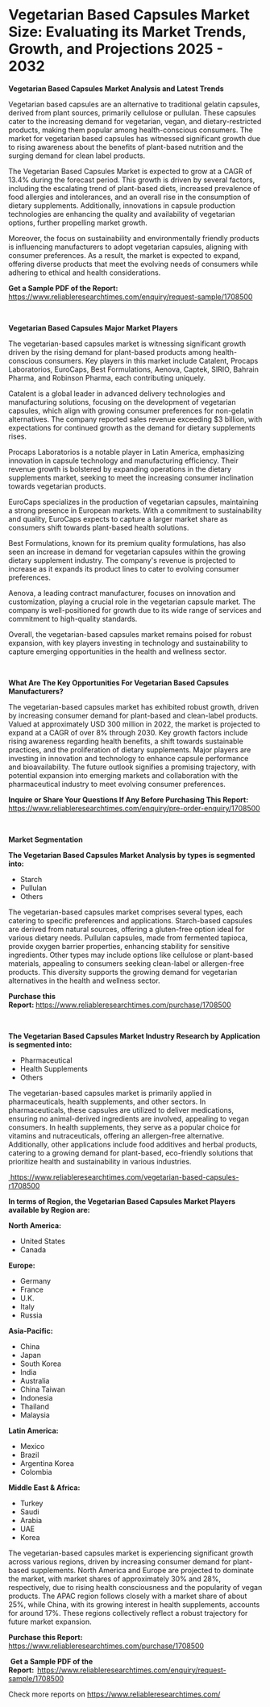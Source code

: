 <p><h1>Vegetarian Based Capsules Market Size: Evaluating its Market Trends, Growth, and Projections 2025 - 2032</h1></p><p><strong>Vegetarian Based Capsules Market Analysis and Latest Trends</strong></p>
<p><p>Vegetarian based capsules are an alternative to traditional gelatin capsules, derived from plant sources, primarily cellulose or pullulan. These capsules cater to the increasing demand for vegetarian, vegan, and dietary-restricted products, making them popular among health-conscious consumers. The market for vegetarian based capsules has witnessed significant growth due to rising awareness about the benefits of plant-based nutrition and the surging demand for clean label products.</p><p>The Vegetarian Based Capsules Market is expected to grow at a CAGR of 13.4% during the forecast period. This growth is driven by several factors, including the escalating trend of plant-based diets, increased prevalence of food allergies and intolerances, and an overall rise in the consumption of dietary supplements. Additionally, innovations in capsule production technologies are enhancing the quality and availability of vegetarian options, further propelling market growth. </p><p>Moreover, the focus on sustainability and environmentally friendly products is influencing manufacturers to adopt vegetarian capsules, aligning with consumer preferences. As a result, the market is expected to expand, offering diverse products that meet the evolving needs of consumers while adhering to ethical and health considerations.</p></p>
<p><strong>Get a Sample PDF of the Report:&nbsp;</strong> <a href="https://www.reliableresearchtimes.com/enquiry/request-sample/1708500?utm_campaign=2007&utm_medium=2&utm_source=Github&utm_content=ia&utm_term=10012025&utm_id=vegetarian-based-capsules">https://www.reliableresearchtimes.com/enquiry/request-sample/1708500</a></p>
<p>&nbsp;</p>
<p><strong>Vegetarian Based Capsules Major Market Players</strong></p>
<p><p>The vegetarian-based capsules market is witnessing significant growth driven by the rising demand for plant-based products among health-conscious consumers. Key players in this market include Catalent, Procaps Laboratorios, EuroCaps, Best Formulations, Aenova, Captek, SIRIO, Bahrain Pharma, and Robinson Pharma, each contributing uniquely.</p><p>Catalent is a global leader in advanced delivery technologies and manufacturing solutions, focusing on the development of vegetarian capsules, which align with growing consumer preferences for non-gelatin alternatives. The company reported sales revenue exceeding $3 billion, with expectations for continued growth as the demand for dietary supplements rises.</p><p>Procaps Laboratorios is a notable player in Latin America, emphasizing innovation in capsule technology and manufacturing efficiency. Their revenue growth is bolstered by expanding operations in the dietary supplements market, seeking to meet the increasing consumer inclination towards vegetarian products.</p><p>EuroCaps specializes in the production of vegetarian capsules, maintaining a strong presence in European markets. With a commitment to sustainability and quality, EuroCaps expects to capture a larger market share as consumers shift towards plant-based health solutions.</p><p>Best Formulations, known for its premium quality formulations, has also seen an increase in demand for vegetarian capsules within the growing dietary supplement industry. The company's revenue is projected to increase as it expands its product lines to cater to evolving consumer preferences.</p><p>Aenova, a leading contract manufacturer, focuses on innovation and customization, playing a crucial role in the vegetarian capsule market. The company is well-positioned for growth due to its wide range of services and commitment to high-quality standards.</p><p>Overall, the vegetarian-based capsules market remains poised for robust expansion, with key players investing in technology and sustainability to capture emerging opportunities in the health and wellness sector.</p></p>
<p>&nbsp;</p>
<p><strong>What Are The Key Opportunities For Vegetarian Based Capsules Manufacturers?</strong></p>
<p><p>The vegetarian-based capsules market has exhibited robust growth, driven by increasing consumer demand for plant-based and clean-label products. Valued at approximately USD 300 million in 2022, the market is projected to expand at a CAGR of over 8% through 2030. Key growth factors include rising awareness regarding health benefits, a shift towards sustainable practices, and the proliferation of dietary supplements. Major players are investing in innovation and technology to enhance capsule performance and bioavailability. The future outlook signifies a promising trajectory, with potential expansion into emerging markets and collaboration with the pharmaceutical industry to meet evolving consumer preferences.</p></p>
<p><strong>Inquire or Share Your Questions If Any Before Purchasing This Report:</strong> <a href="https://www.reliableresearchtimes.com/enquiry/pre-order-enquiry/1708500?utm_campaign=2007&utm_medium=2&utm_source=Github&utm_content=ia&utm_term=10012025&utm_id=vegetarian-based-capsules">https://www.reliableresearchtimes.com/enquiry/pre-order-enquiry/1708500</a></p>
<p>&nbsp;</p>
<p><strong>Market Segmentation</strong></p>
<p><strong>The Vegetarian Based Capsules Market Analysis by types is segmented into:</strong></p>
<p><ul><li>Starch</li><li>Pullulan</li><li>Others</li></ul></p>
<p><p>The vegetarian-based capsules market comprises several types, each catering to specific preferences and applications. Starch-based capsules are derived from natural sources, offering a gluten-free option ideal for various dietary needs. Pullulan capsules, made from fermented tapioca, provide oxygen barrier properties, enhancing stability for sensitive ingredients. Other types may include options like cellulose or plant-based materials, appealing to consumers seeking clean-label or allergen-free products. This diversity supports the growing demand for vegetarian alternatives in the health and wellness sector.</p></p>
<p><strong>Purchase this Report:&nbsp;</strong><a href="https://www.reliableresearchtimes.com/purchase/1708500?utm_campaign=2007&utm_medium=2&utm_source=Github&utm_content=ia&utm_term=10012025&utm_id=vegetarian-based-capsules">https://www.reliableresearchtimes.com/purchase/1708500</a></p>
<p>&nbsp;</p>
<p><strong>The Vegetarian Based Capsules Market Industry Research by Application is segmented into:</strong></p>
<p><ul><li>Pharmaceutical</li><li>Health Supplements</li><li>Others</li></ul></p>
<p><p>The vegetarian-based capsules market is primarily applied in pharmaceuticals, health supplements, and other sectors. In pharmaceuticals, these capsules are utilized to deliver medications, ensuring no animal-derived ingredients are involved, appealing to vegan consumers. In health supplements, they serve as a popular choice for vitamins and nutraceuticals, offering an allergen-free alternative. Additionally, other applications include food additives and herbal products, catering to a growing demand for plant-based, eco-friendly solutions that prioritize health and sustainability in various industries.</p></p>
<p><a href="https://www.reliableresearchtimes.com/vegetarian-based-capsules-r1708500?utm_campaign=2007&utm_medium=2&utm_source=Github&utm_content=ia&utm_term=10012025&utm_id=vegetarian-based-capsules">&nbsp;https://www.reliableresearchtimes.com/vegetarian-based-capsules-r1708500</a></p>
<p><strong>In terms of Region, the Vegetarian Based Capsules Market Players available by Region are:</strong></p>
<p>
    <p> <strong> North America: </strong>
        <ul>
            <li>United States</li>
            <li>Canada</li>
        </ul>
        </p> 
    <p> <strong> Europe: </strong>
        <ul>
            <li>Germany</li>
            <li>France</li>
            <li>U.K.</li>
            <li>Italy</li>
            <li>Russia</li>
        </ul>
        </p> 
    <p> <strong> Asia-Pacific: </strong>
        <ul>
            <li>China</li>
            <li>Japan</li>
            <li>South Korea</li>
            <li>India</li>
            <li>Australia</li>
            <li>China Taiwan</li>
            <li>Indonesia</li>
            <li>Thailand</li>
            <li>Malaysia</li>
        </ul>
        </p> 
    <p> <strong> Latin America: </strong>
        <ul>
            <li>Mexico</li>
            <li>Brazil</li>
            <li>Argentina Korea</li>
            <li>Colombia</li>
        </ul>
        </p> 
    <p> <strong> Middle East & Africa: </strong>
        <ul>
            <li>Turkey</li>
            <li>Saudi</li>
            <li>Arabia</li>
            <li>UAE</li>
            <li>Korea</li>
        </ul>
    </p>
    </p>
<p><p>The vegetarian-based capsules market is experiencing significant growth across various regions, driven by increasing consumer demand for plant-based supplements. North America and Europe are projected to dominate the market, with market shares of approximately 30% and 28%, respectively, due to rising health consciousness and the popularity of vegan products. The APAC region follows closely with a market share of about 25%, while China, with its growing interest in health supplements, accounts for around 17%. These regions collectively reflect a robust trajectory for future market expansion.</p></p>
<p><strong>Purchase this Report: </strong><a href="https://www.reliableresearchtimes.com/purchase/1708500?utm_campaign=2007&utm_medium=2&utm_source=Github&utm_content=ia&utm_term=10012025&utm_id=vegetarian-based-capsules">https://www.reliableresearchtimes.com/purchase/1708500</a></p>
<p>&nbsp;<strong>Get a Sample PDF of the Report:&nbsp;&nbsp;</strong><a href="https://www.reliableresearchtimes.com/enquiry/request-sample/1708500?utm_campaign=2007&utm_medium=2&utm_source=Github&utm_content=ia&utm_term=10012025&utm_id=vegetarian-based-capsules">https://www.reliableresearchtimes.com/enquiry/request-sample/1708500</a></p>
<p><strong></strong></p>
<p>Check more reports on <a href="https://www.reliableresearchtimes.com/?utm_campaign=2007&utm_medium=2&utm_source=Github&utm_content=ia&utm_term=10012025&utm_id=vegetarian-based-capsules">https://www.reliableresearchtimes.com/</a></p>